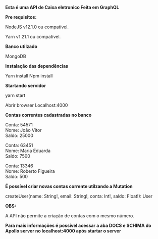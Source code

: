 **Esta é uma API de Caixa eletronico Feita em GraphQL**

**Pre requisitos:**

NodeJS v12.1.0 ou compatível.

Yarn v1.21.1 ou compatível.

**Banco utilzado**

MongoDB

**Instalação das dependências**

Yarn install
Npm install

**Startando servidor**

yarn start

Abrir browser Localhost:4000

**Contas correntes cadastradas no banco**

Conta: 54571<br>
Nome: João Vitor<br>
Saldo: 25000<br>

Conta: 63451<br>
Nome: Maria Eduarda<br>
Saldo: 7500

Conta: 13346<br>
Nome: Roberto Figueira<br>
Saldo: 500<br>

**É possível criar novas contas corrente utilzando
a Mutation<br>**

createUser(name: String!, email: String!, conta: Int!, saldo: Float!): User

**OBS:**

A API não permite a criação de contas com o mesmo número.


**Para mais informações é possível acessar a aba DOCS e SCHIMA do Apollo server
no localhost:4000 após startar o server**





